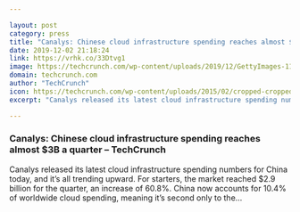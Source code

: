 ```yaml
---

layout: post
category: press
title: "Canalys: Chinese cloud infrastructure spending reaches almost $3B a quarter"
date: 2019-12-02 21:18:24
link: https://vrhk.co/33Dtvg1
image: https://techcrunch.com/wp-content/uploads/2019/12/GettyImages-1159767088.jpg?w=738
domain: techcrunch.com
author: "TechCrunch"
icon: https://techcrunch.com/wp-content/uploads/2015/02/cropped-cropped-favicon-gradient.png?w=180
excerpt: "Canalys released its latest cloud infrastructure spending numbers for China today, and it’s all trending upward. For starters, the market reached $2.9 billion for the quarter, an increase of 60.8%. China now accounts for 10.4% of worldwide cloud spending, meaning it’s second only to the…"

---
```


### Canalys: Chinese cloud infrastructure spending reaches almost $3B a quarter – TechCrunch

Canalys released its latest cloud infrastructure spending numbers for China today, and it’s all trending upward. For starters, the market reached $2.9 billion for the quarter, an increase of 60.8%. China now accounts for 10.4% of worldwide cloud spending, meaning it’s second only to the…
